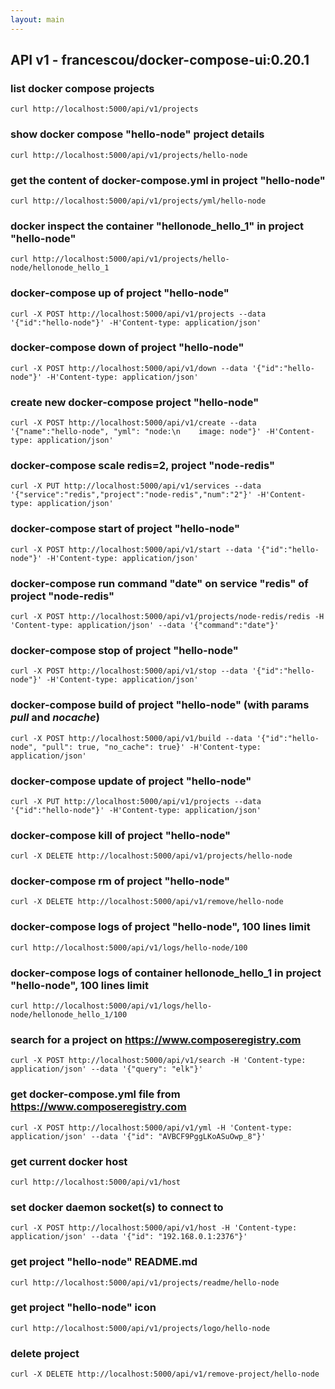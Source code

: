 ```yaml
---
layout: main
---
```


## API v1 - francescou/docker-compose-ui:0.20.1

### list docker compose projects

    curl http://localhost:5000/api/v1/projects

### show docker compose "hello-node" project details

    curl http://localhost:5000/api/v1/projects/hello-node

### get the content of docker-compose.yml in project "hello-node"

    curl http://localhost:5000/api/v1/projects/yml/hello-node

### docker inspect the container "hellonode_hello_1" in project "hello-node"

    curl http://localhost:5000/api/v1/projects/hello-node/hellonode_hello_1

### docker-compose up of project "hello-node"

    curl -X POST http://localhost:5000/api/v1/projects --data '{"id":"hello-node"}' -H'Content-type: application/json'

### docker-compose down of project "hello-node"

    curl -X POST http://localhost:5000/api/v1/down --data '{"id":"hello-node"}' -H'Content-type: application/json'

### create new docker-compose project "hello-node"

    curl -X POST http://localhost:5000/api/v1/create --data '{"name":"hello-node", "yml": "node:\n    image: node"}' -H'Content-type: application/json'

### docker-compose scale redis=2, project "node-redis"

    curl -X PUT http://localhost:5000/api/v1/services --data '{"service":"redis","project":"node-redis","num":"2"}' -H'Content-type: application/json'

### docker-compose start of project "hello-node"

    curl -X POST http://localhost:5000/api/v1/start --data '{"id":"hello-node"}' -H'Content-type: application/json'

### docker-compose run command "date" on service "redis" of project "node-redis"

    curl -X POST http://localhost:5000/api/v1/projects/node-redis/redis -H 'Content-type: application/json' --data '{"command":"date"}'


### docker-compose stop of project "hello-node"

    curl -X POST http://localhost:5000/api/v1/stop --data '{"id":"hello-node"}' -H'Content-type: application/json'

### docker-compose build of project "hello-node" (with params _pull_ and _nocache_)

    curl -X POST http://localhost:5000/api/v1/build --data '{"id":"hello-node", "pull": true, "no_cache": true}' -H'Content-type: application/json'

### docker-compose update of project "hello-node"

    curl -X PUT http://localhost:5000/api/v1/projects --data '{"id":"hello-node"}' -H'Content-type: application/json'

### docker-compose kill of project "hello-node"

    curl -X DELETE http://localhost:5000/api/v1/projects/hello-node

### docker-compose rm of project "hello-node"

    curl -X DELETE http://localhost:5000/api/v1/remove/hello-node

### docker-compose logs of project "hello-node", 100 lines limit

    curl http://localhost:5000/api/v1/logs/hello-node/100

### docker-compose logs of container hellonode_hello_1 in project "hello-node", 100 lines limit

    curl http://localhost:5000/api/v1/logs/hello-node/hellonode_hello_1/100

### search for a project on <https://www.composeregistry.com>

    curl -X POST http://localhost:5000/api/v1/search -H 'Content-type: application/json' --data '{"query": "elk"}'

### get docker-compose.yml file from <https://www.composeregistry.com>

    curl -X POST http://localhost:5000/api/v1/yml -H 'Content-type: application/json' --data '{"id": "AVBCF9PggLKoASuOwp_8"}'


### get current docker host

    curl http://localhost:5000/api/v1/host

### set docker daemon socket(s) to connect to

    curl -X POST http://localhost:5000/api/v1/host -H 'Content-type: application/json' --data '{"id": "192.168.0.1:2376"}'

### get project "hello-node" README.md

    curl http://localhost:5000/api/v1/projects/readme/hello-node

### get project "hello-node" icon

    curl http://localhost:5000/api/v1/projects/logo/hello-node

### delete project

    curl -X DELETE http://localhost:5000/api/v1/remove-project/hello-node